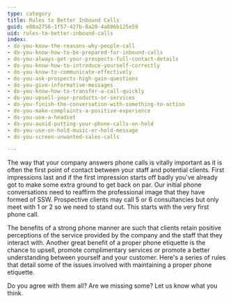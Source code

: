 ```yaml
---
type: category
title: Rules to Better Inbound Calls
guid: e80a2756-1f57-427b-8a20-4a886b125e59
uid: rules-to-better-inbound-calls
index:
- do-you-know-the-reasons-why-people-call
- do-you-know-how-to-be-prepared-for-inbound-calls
- do-you-always-get-your-prospects-full-contact-details
- do-you-know-how-to-introduce-yourself-correctly
- do-you-know-to-communicate-effectively
- do-you-ask-prospects-high-gain-questions
- do-you-give-informative-messages
- do-you-know-how-to-transfer-a-call-quickly
- do-you-upsell-your-products-or-services
- do-you-finish-the-conversation-with-something-to-action
- do-you-make-complaints-a-positive-experience
- do-you-use-a-headset
- do-you-avoid-putting-your-phone-calls-on-hold
- do-you-use-on-hold-music-or-hold-message
- do-you-screen-unwanted-sales-calls

---
```

The way that your company answers phone calls is vitally important as it is often the first point of contact between your staff and potential clients. First impressions last and if the first impression starts off badly you've already got to make some extra ground to get back on par. Our initial phone conversations need to reaffirm the professional image that they have formed of SSW. Prospective clients may call 5 or 6 consultancies but only meet with 1 or 2 so we need to stand out. This starts with the very first phone call.

The benefits of a strong phone manner are such that clients retain positive perceptions of the service provided by the company and the staff that they interact with. Another great benefit of a proper phone etiquette is the chance to upsell, promote complimentary services or promote a better understanding between yourself and your customer. Here's a series of rules that detail some of the issues involved with maintaining a proper phone etiquette.

Do you agree with them all? Are we missing some? Let us know what you think.


